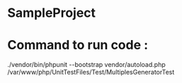 # SampleProject


# Command to run code :

./vendor/bin/phpunit --bootstrap vendor/autoload.php /var/www/php/UnitTestFiles/Test/MultiplesGeneratorTest